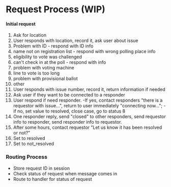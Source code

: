 # Request Process (WIP)

#### Initial request

1. Ask for location
2. User responds with location, record it, ask user about issue
  1. Problem with ID
    - respond with ID info
  2. name not on registration list
    - respond with wrong polling place info
  3. eligibility to vote was challenged
  4. can't check in at the poll
    - respond with info
  5. problem with voting machine
  6. line to vote is too long
  7. problem with provisional ballot
  8. other
3. User responds with issue number, record it, return information if needed
4. Ask user if they want to be connected to a responder
5. User respond if need responder.
   -If yes, contact responders "there is a requestor with issue...", return to user immediately "connecting now...";
   -if no, set value to resolved, close case, go to status 8
6. One responder reply, send "closed" to other responders, send requestor info to responder, send responder info to requestor.
7. After some hours, contact requestor "Let us know it has been resolved or not?"
8. Set to resolved
9. Set to not_resolved

### Routing Process
- Store request ID in session
- Check status of request when message comes in
- Route to handler for status of request
